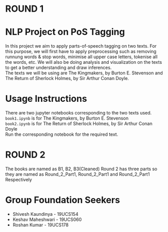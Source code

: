# ROUND 1

# NLP Project on PoS Tagging
In this project we aim to apply parts-of-speech tagging on two texts. For this purpose, we will first have to apply preprocessing such as removing runnung words & stop words, minimise all upper case letters, tokenise all the words, etc. We will also be doing analysis and visualization on the texts to get a better understanding and draw inferences. <br>
The texts we will be using are The Kingmakers, by Burton E. Stevenson and The Return of Sherlock Holmes, by Sir Arthur Conan Doyle.

# Usage Instructions
There are two jupyter notebooks corresponding to the two texts used. <br>
`book1.ipynb` is for The Kingmakers, by Burton E. Stevenson <br>
`book2.ipynb` is for The Return of Sherlock Holmes, by Sir Arthur Conan Doyle <br>
Run the corresponding notebook for the required text.

# ROUND 2
The books are named as B1, B2, B3(Cleaned)
Round 2 has three parts so they are named as Round_2_Part1, Round_2_Part1 and Round_2_Part1 Respectively 

# Group Foundation Seekers
- Shivesh Kaundinya - 19UCS154
- Keshav Maheshwari - 19UCS060
- Roshan Kumar - 19UCS178
